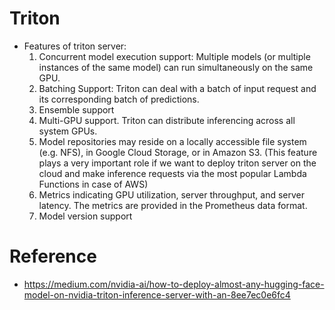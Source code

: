 
# Triton

+ Features of triton server: 
  1. Concurrent model execution support: Multiple models (or multiple instances of the same model) can run simultaneously on the same GPU.
  2. Batching Support: Triton can deal with a batch of input request and its corresponding batch of predictions.
  3. Ensemble support
  4. Multi-GPU support. Triton can distribute inferencing across all system GPUs.
  5. Model repositories may reside on a locally accessible file system (e.g. NFS), in Google Cloud Storage, or in Amazon S3. (This feature plays a very important role if we want to deploy triton server on the cloud and make inference requests via the most popular Lambda Functions in case of AWS)
  6. Metrics indicating GPU utilization, server throughput, and server latency. The metrics are provided in the Prometheus data format.
  7. Model version support




# Reference
+ https://medium.com/nvidia-ai/how-to-deploy-almost-any-hugging-face-model-on-nvidia-triton-inference-server-with-an-8ee7ec0e6fc4